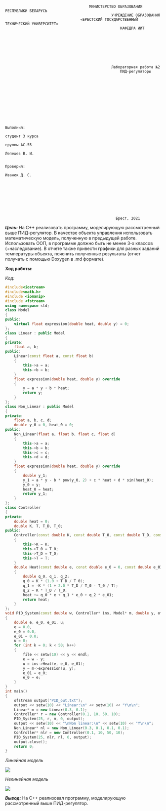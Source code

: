                                           МИНИСТЕРСТВО ОБРАЗОВАНИЯ РЕСПУБЛИКИ БЕЛАРУСЬ
                                                    УЧРЕЖДЕНИЕ ОБРАЗОВАНИЯ 
                                      «БРЕСТСКИЙ ГОСУДАРСТВЕННЫЙ ТЕХНИЧЕСКИЙ УНИВЕРСИТЕТ»
                                                        КАФЕДРА ИИТ








                                                    Лабораторная работа №2
                                                        ПИД-регуляторы











                                                                                    Выполнил:
                                                                                    студент 3 курса
                                                                                    группы АС-55
                                                                                    Лепешев В. И.
    
                                                                                    Проверил:
                                                                                    Иванюк Д. С.









                                                      Брест, 2021  

***Цель:***  На C++ реализовать программу, моделирующую рассмотренный выше ПИД-регулятор. В качестве объекта управления использовать математическую модель, полученную в предыдущей работе. Использовать ООП, в программе должно быть не менее 3-х классов (+наследование). В отчете также привести графики для разных заданий температуры объекта, пояснить полученные результаты (отчет получать с помощью Doxygen в .md формате).

**Ход работы:**  

*Код:*  

```c++
#include<iostream>
#include<math.h>
#include <iomanip>
#include <fstream>
using namespace std;
class Model
{
public:
    virtual float expression(double heat, double y) = 0;
};
class Linear : public Model
{
private:
    float a, b;
public:
    Linear(const float a, const float b)
    {
        this->a = a;
        this->b = b;
    }
    float expression(double heat, double y) override
    {
        y = a * y + b * heat;
        return y;
    }
};
class Non_Linear : public Model
{
private:
    float a, b, c, d;
    double y_0 = 0, heat_0 = 0;
public:
    Non_Linear(float a, float b, float c, float d)
    {
        this->a = a;
        this->b = b;
        this->c = c;
        this->d = d;
    }
    float expression(double heat, double y) override
    {
        double y_1;
        y_1 = a * y - b * pow(y_0, 2) + c * heat + d * sin(heat_0);
        y_0 = y;
        heat_0 = heat;
        return y_1;
    }
};
class Controller
{
private:
    double heat = 0;
    double K, T, T_D, T_0;
public:
    Controller(const double K, const double T_0, const double T_D, const double T)
    {
        this->K = K;
        this->T_0 = T_0;
        this->T_D = T_D;
        this->T = T;
    }
    double Heat(const double e, const double e_0 = 0, const double e_01 = 0)
    {
        double q_0, q_1, q_2;
        q_0 = K * (1.0 + T_D / T_0);
        q_1 = -K * (1 + 2.0 * T_D / T_0 - T_0 / T);
        q_2 = K * T_D / T_0;
        heat += q_0 * e + q_1 * e_0 + q_2 * e_01;
        return heat;
    }
};
void PID_System(const double w, Controller* ins, Model* m, double y, ofstream& file)
{
    double e, e_0, e_01, u;
    e = 0.0,
    e_0 = 0.0,
    e_01 = 0.0;
    u = 0;
    for (int k = 0; k < 50; k++)
    {
        file << setw(10) << y << endl;
        e = w - y;
        u = ins->Heat(e, e_0, e_01);
        y = m->expression(u, y);
        e_01 = e_0;
        e_0 = e;
    }
}
int main()
{
    ofstream output("PID_out.txt");
    output << setw(10) << "Linear:\n" << setw(10) << "Y\n\n";
    Linear* m = new Linear(0.3, 0.1);
    Controller* r = new Controller(0.1, 10, 50, 10);
    PID_System(25, r, m, 0, output);
    output << setw(10) << "\nNon linear:\n" << setw(10) << "Y\n\n";
    Non_Linear* nl = new Non_Linear(0.3, 0.1, 0.1, 0.1);
    Controller* nlr = new Controller(0.1, 10, 50, 10);
    PID_System(25, nlr, nl, 0, output);
    output.close();
    return 0;
}
```
*Линейная модель*

![](https://github.com/slavexx/MMIPU-2021/trunk/as005509/task_02/doc/images/Linear.png)

*Нелинейная модель*

![](https://github.com/slavexx/MMIPU-2021/trunk/as005509/task_02/doc/images/Non_linear.png)

***Вывод:*** На C++ реализовал программу, моделирующую рассмотренный выше ПИД-регулятор.

